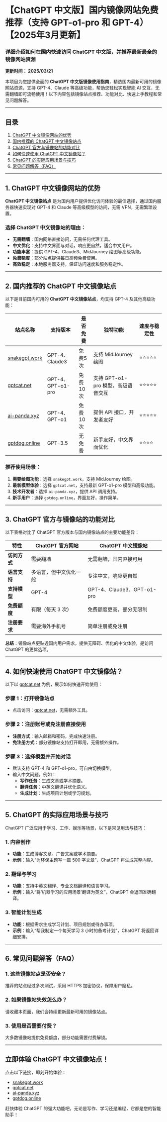 # 【ChatGPT 中文版】国内镜像网站免费推荐（支持 GPT-o1-pro 和 GPT-4）【2025年3月更新】 

### **详细介绍如何在国内快速访问 ChatGPT 中文版，并推荐最新最全的镜像网站资源**

**更新时间： 2025/03/21**

本项目为您提供全面的 **ChatGPT 中文版镜像使用指南**，精选国内最新可用的镜像网站资源，支持 GPT-4、Claude 等高级功能，帮助您轻松实现智能 AI 交互，无需翻墙即可流畅使用！以下内容包括镜像站点推荐、功能对比、快速上手教程和常见问题解答。

---

## **目录**
1. [ChatGPT 中文镜像网站的优势](#section1)
2. [国内推荐的 ChatGPT 中文镜像站点](#section2)
3. [ChatGPT 官方与镜像站的功能对比](#section3)
4. [如何快速使用 ChatGPT 中文镜像站？](#section4)
5. [ChatGPT 的实际应用场景与技巧](#section5)
6. [常见问题解答（FAQ）](#section6)

---

## **1. ChatGPT 中文镜像网站的优势** <a id="section1"></a>

**ChatGPT 中文镜像站点** 是为国内用户提供优化访问体验的最佳选择，通过国内服务器快速实现对 GPT-4 和 Claude 等高级模型的访问，无需 VPN，无需繁琐设置。

### **选择 ChatGPT 中文镜像站的理由：**
- **无需翻墙**：国内网络直接访问，无需任何代理工具。
- **中文优化**：支持中文界面与对话，响应更自然，适合中文用户。
- **功能丰富**：提供 GPT-4、Claude3、MidJourney 绘图等高级功能。
- **免费额度**：部分站点提供每日高频免费使用。
- **高效稳定**：本地服务器支持，保证访问速度和服务稳定性。

---

## **2. 国内推荐的 ChatGPT 中文镜像站点** <a id="section2"></a>

以下是目前国内可用的 **ChatGPT 中文镜像站点**，均支持 GPT-4 及其他高级功能：

| **站点名称**         | **支持版本**       | **是否免费** | **独特功能**               | **速度与稳定性**     |
|----------------------|-------------------|--------------|---------------------------|---------------------|
| [snakegpt.work](https://snakegpt.work)    | GPT-4、Claude3    | 免费5次          | 支持 MidJourney 绘图       | ⭐⭐⭐⭐⭐              |
| [gptcat.net](https://gptcat.net)         | GPT-4、GPT-o1-pro | 免费10次          | 支持 GPT-o1-pro 模型，高级语音交互 | ⭐⭐⭐⭐⭐              |
| [ai-panda.xyz](https://ai-panda.xyz/login?invite_code=34137c47)     | GPT-4、GPT-o1     | 免费10次          | 提供 API 接口，开发者友好    | ⭐⭐⭐⭐⭐              |
| [gptdog.online](https://gptdog.online)   | GPT-3.5           | 无免费          | 新手友好，中文界面优化       | ⭐⭐⭐⭐               |

### **推荐使用场景：**
1. **需要绘图功能**：选择 `snakegpt.work`，支持 MidJourney 绘图。
2. **最新模型体验**：选择 `gptcat.net`，支持最新 GPT-o1-pro 模型和高级功能。
3. **技术开发者**：选择 `ai-panda.xyz`，提供 API 调用支持。
4. **新手用户**：选择 `gptdog.online`，界面友好，操作简单。

---

## **3. ChatGPT 官方与镜像站的功能对比** <a id="section3"></a>

以下表格对比了 ChatGPT 官方版本与国内镜像站点的主要功能差异：

| **特性**               | **ChatGPT 官方网站** | **ChatGPT 中文镜像站** |
|-----------------------|--------------------|-----------------------|
| **访问方式**           | 需要翻墙            | 无需翻墙，国内直接可用 |
| **语言支持**           | 多语言，但中文优化一般 | 专注中文，响应更自然   |
| **支持模型**           | GPT-4              | GPT-4、Claude3、GPT-o1-pro |
| **免费额度**           | 有限（每天 3 次）     | 免费额度更高，部分无限制 |
| **注册要求**           | 需要海外手机号       | 简单注册或免注册       |

**总结**：镜像站点更贴近国内用户需求，提供无障碍、优化的中文体验，是访问 ChatGPT 的更优选项。

---

## **4. 如何快速使用 ChatGPT 中文镜像站？** <a id="section4"></a>

以下以 [gptcat.net](https://gptcat.net) 为例，展示如何快速开始使用：

### **步骤 1：打开镜像站点**
- 点击访问：[gptcat.net](https://gptcat.net)，无需额外工具。

### **步骤 2：注册账号或免注册直接使用**
- **注册方式**：输入邮箱和密码，完成快速注册。
- **免注册方式**：部分镜像站支持打开即用，无需额外操作。

### **步骤 3：选择模型并开始对话**
- 默认支持 GPT-4 和 GPT-o1-pro，可自由切换模型。
- 输入中文问题，例如：
  - **写作任务**：生成文章或学术摘要。
  - **翻译任务**：中英文翻译并优化语义。
  - **生成计划**：生成项目计划或学习规划。

---

## **5. ChatGPT 的实际应用场景与技巧** <a id="section5"></a>

ChatGPT 广泛应用于学习、工作、娱乐等场景，以下是常见用法与技巧：

### **1. 内容创作**
- **功能**：生成博客文章、广告文案或学术摘要。
- **示例**：输入“为环保主题写一篇 500 字文章”，ChatGPT 将生成完整内容。

### **2. 翻译与学习**
- **功能**：支持中英文翻译、专业文档翻译和语言学习。
- **示例**：输入“将‘机器学习的应用场景’翻译为英文”，ChatGPT 会返回准确翻译。

### **3. 智能计划生成**
- **功能**：根据需求生成学习计划、项目规划或待办事项。
- **示例**：输入“帮我制定一个每天学习 3 小时的备考计划”，ChatGPT 将返回详细安排。

---

## **6. 常见问题解答（FAQ）** <a id="section6"></a>

### **1. 这些镜像站点是否安全？**
推荐的站点经过多次测试，采用 HTTPS 加密协议，保障用户隐私。

### **2. 如果镜像站失效怎么办？**
请收藏本页面，我们会持续更新最新可用的镜像站点。

### **3. 使用是否需要付费？**
大多数镜像站提供免费额度，部分功能需要付费解锁。

---

## **立即体验 ChatGPT 中文镜像站点！**

点击以下链接，即刻开始体验：
- [snakegpt.work](https://snakegpt.work)
- [gptcat.net](https://gptcat.net)
- [ai-panda.xyz](https://ai-panda.xyz)
- [gptdog.online](https://gptdog.online)

赶快体验 ChatGPT 的强大功能吧，无论是写作、学习还是编程，它都是您的智能助手！
                                                                                                                                                                                                  
                                                                                                                     